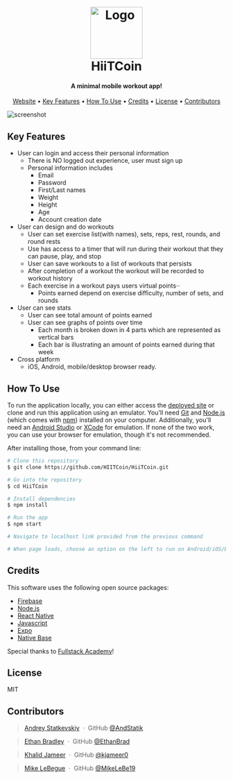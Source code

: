 <h1 align="center">
  <br>
  <a href="https://hiitcoin.netlify.app"><img src="https://github.com/HIITCoin/HiiTCoin/blob/main/assets/favicon.png?raw=true" alt="Logo" width="120" height="120"></a>
  <br>
  HiiTCoin
  <br>
</h1>

<h4 align="center">A minimal mobile workout app!</h4>

<p align="center">
  <a href="https://hiitcoin.netlify.app">Website</a> •
  <a href="#key-features">Key Features</a> •
  <a href="#how-to-use">How To Use</a> •
  <a href="#credits">Credits</a> •
  <a href="#license">License</a> •
  <a href="#contributors">Contributors</a>
</p>

![screenshot](https://ezgif.com/video-to-gif?url=https://i.imgur.com/eZDjl4D.mp4)

## Key Features
* User can login and access their personal information
  * There is NO logged out experience, user must sign up
  * Personal information includes
    * Email
    * Password
    * First/Last names
    * Weight
    * Height
    * Age
    * Account creation date
* User can design and do workouts
  - User can set exercise list(with names), sets, reps, rest, rounds, and round rests
  - Use has access to a timer that will run during their workout that they can pause, play, and stop
  - User can save workouts to a list of workouts that persists
  - After completion of a workout the workout will be recorded to workout history
  - Each exercise in a workout pays users virtual points⋅⋅
    * Points earned depend on exercise difficulty, number of sets, and rounds
* User can see stats
  - User can see total amount of points earned
  - User can see graphs of points over time
    * Each month is broken down in 4 parts which are represented as vertical bars
    * Each bar is illustrating an amount of points earned during that week
* Cross platform
  - iOS, Android, mobile/desktop browser ready.

## How To Use

To run the application locally, you can either access the [deployed site](https:hiitcoin.netlify.app) or clone and run this application using an emulator. You'll need [Git](https://git-scm.com) and [Node.js](https://nodejs.org/en/download/) (which comes with [npm](http://npmjs.com)) installed on your computer. Additionally, you'll need an [Android Studio](https://developer.android.com/studio/) or [XCode](https://apps.apple.com/us/app/xcode/id497799835?mt=12) for emulation. If none of the two work, you can use your browser for emulation, though it's not recommended.

After installing those, from your command line:

```bash
# Clone this repository
$ git clone https://github.com/HIITCoin/HiiTCoin.git

# Go into the repository
$ cd HiiTCoin

# Install dependencies
$ npm install

# Run the app
$ npm start

# Navigate to localhost link provided from the previous command

# When page loads, choose an option on the left to run on Android/iOS/Browser
```

## Credits

This software uses the following open source packages:

- [Firebase](https://firebase.google.com)
- [Node.js](https://nodejs.org/)
- [React Native](https://reactnative.dev)
- [Javascript](https://www.javascript.com)
- [Expo](https://expo.dev)
- [Native Base](https://nativebase.io)

Special thanks to [Fullstack Academy](https://www.fullstackacademy.com/)!

## License

MIT

## Contributors

> [Andrey Statkevskiy](https://www.linkedin.com/in/andrey-statkevskiy/) &nbsp;&middot;&nbsp;
> GitHub [@AndStatik](https://github.com/AndStatik)

> [Ethan Bradley](https://www.linkedin.com/in/ethan-bradley-41073a198/) &nbsp;&middot;&nbsp;
> GitHub [@EthanBrad](https://github.com/EthanBrad)

> [Khalid Jameer](https://www.linkedin.com/in/khalidjameer/) &nbsp;&middot;&nbsp;
> GitHub [@kjameer0](https://github.com/kjameer0)

> [Mike LeBegue](https://www.linkedin.com/in/mike-lebegue/) &nbsp;&middot;&nbsp;
> GitHub [@MikeLeBe19](https://github.com/MikeLeBe19)

